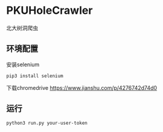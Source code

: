 # PKUHoleCrawler
北大树洞爬虫

## 环境配置
安装selenium
```
pip3 install selenium
```
下载chromedrive
https://www.jianshu.com/p/4276742d74d0

## 运行
```
python3 run.py your-user-token
```
